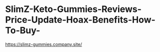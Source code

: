 # SlimZ-Keto-Gummies-Reviews-Price-Update-Hoax-Benefits-How-To-Buy-
https://slimz-gummies.company.site/

